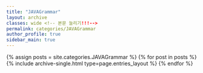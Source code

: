 ```yaml
---
title: "JAVAGrammar"
layout: archive
classes: wide <!-- 본문 늘리기!!!-->
permalink: categories/JAVAGrammar
author_profile: true
sidebar_main: true
---
```



{% assign posts = site.categories.JAVAGrammar %}
{% for post in posts %} {% include archive-single.html type=page.entries_layout %} {% endfor %}